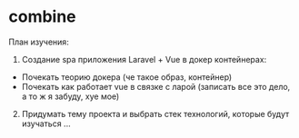 # combine

План изучения:

1) Создание spa приложения Laravel + Vue в докер контейнерах:
  * Почекать теорию докера (че такое образ, контейнер)
  * Почекать как работает vue в связке с ларой
(записать все это дело, а то ж я забуду, хуе мое)

2) Придумать тему проекта и выбрать стек технологий, которые будут изучаться
...
